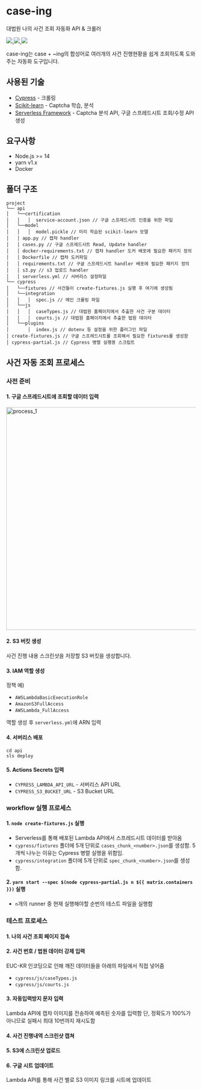 # case-ing
대법원 나의 사건 조회 자동화 API & 크롤러

<a href="https://github.com/iicdii/case-ing/blob/master/LICENSE" alt="License">
    <img src="https://img.shields.io/badge/License-MIT-yellow.svg" />
</a>
<a href="https://github.com/iicdii/case-ing/actions/workflows/update-sheet-cron.yml" alt="Cron">
    <img src="https://github.com/iicdii/case-ing/actions/workflows/update-sheet-cron.yml/badge.svg" />
</a>
<a href="https://github.com/iicdii/case-ing/actions/workflows/update-sheet-manually.yml" alt="Manual Cron">
    <img src="https://github.com/iicdii/case-ing/actions/workflows/update-sheet-manually.yml/badge.svg" />
</a>

case-ing는 case + ~ing의 합성어로 여러개의 사건 진행현황을 쉽게 조회하도록 도와주는
자동화 도구입니다.

## 사용된 기술
- [Cypress](https://www.cypress.io/) - 크롤링
- [Scikit-learn](https://scikit-learn.org/) - Captcha 학습, 분석
- [Serverless Framework](https://www.serverless.com/) - Captcha 분석 API, 구글 스프레드시트 조회/수정 API 생성

## 요구사항
- Node.js >= 14
- yarn v1.x
- Docker

## 폴더 구조
```
project
└── api
│   └──certification
│   │   │  service-account.json // 구글 스프레드시트 인증을 위한 파일
│   └──model
│   │   │  model.pickle // 미리 학습된 scikit-learn 모델
│   │ app.py // 캡챠 handler
│   │ cases.py // 구글 스프레드시트 Read, Update handler
│   │ docker-requirements.txt // 캡챠 handler 도커 배포에 필요한 패키지 정의 
│   │ Dockerfile // 캡챠 도커파일
│   │ requirements.txt // 구글 스프레드시트 handler 배포에 필요한 패키지 정의
│   │ s3.py // s3 업로드 handler
│   │ serverless.yml // 서버리스 설정파일
└── cypress
│   └──fixtures // 사건들이 create-fixtures.js 실행 후 여기에 생성됨
│   └──integration
│   │   │  spec.js // 메인 크롤링 파일
│   └──js
│   │   │  caseTypes.js // 대법원 홈페이지에서 추출한 사건 구분 데이터
│   │   │  courts.js // 대법원 홈페이지에서 추출한 법원 데이터
│   └──plugins
│       │  index.js // dotenv 등 설정을 위한 플러그인 파일
│ create-fixtures.js // 구글 스프레드시트를 조회해서 필요한 fixtures를 생성함
│ cypress-partial.js // Cypress 병렬 실행용 스크립트
```

## 사건 자동 조회 프로세스

### 사전 준비

#### 1. 구글 스프레드시트에 조회할 데이터 입력
<img width="592" alt="process_1" src="https://user-images.githubusercontent.com/4951716/150552370-41dea747-98d8-40f3-87ae-f805402feb67.png">

#### 2. S3 버킷 생성
사건 진행 내용 스크린샷을 저장할 S3 버킷을 생성합니다.

#### 3. IAM 역할 생성
정책 예)
- `AWSLambdaBasicExecutionRole`
- `AmazonS3FullAccess`
- `AWSLambda_FullAccess`

역할 생성 후 `serverless.yml`에 ARN 입력

#### 4. 서버리스 배포
```
cd api
sls deploy
```

#### 5. Actions Secrets 입력
- `CYPRESS_LAMBDA_API_URL` - 서버리스 API URL
- `CYPRESS_S3_BUCKET_URL` - S3 Bucket URL

### workflow 실행 프로세스

#### 1. `node create-fixtures.js` 실행
- Serverless를 통해 배포된 Lambda API에서 스프레드시트 데이터를 받아옴
- `cypress/fixtures` 폴더에 5개 단위로 `cases_chunk_<number>.json`를 생성함. 5개씩 나누는 이유는 Cypress 병렬 실행을 위함임.
- `cypress/integration` 폴더에 5개 단위로 `spec_chunk_<number>.json`를 생성함.

#### 2. `yarn start --spec $(node cypress-partial.js n ${{ matrix.containers }})` 실행
- `n`개의 runner 중 현재 실행해야할 순번의 테스트 파일을 실행함

### 테스트 프로세스

#### 1. 나의 사건 조회 페이지 접속

#### 2. 사건 번호 / 법원 데이터 강제 입력
EUC-KR 인코딩으로 인해 깨진 데이터들을 아래의 파일에서 직접 넣어줌

- `cypress/js/caseTypes.js`
- `cypress/js/courts.js`

#### 3. 자동입력방지 문자 입력
Lambda API에 캡챠 이미지를 전송하여 예측된 숫자를 입력함
단, 정확도가 100%가 아니므로 실패시 최대 10번까지 재시도함

#### 4. 사건 진행내역 스크린샷 캡쳐
#### 5. S3에 스크린샷 업로드
#### 6. 구글 시트 업데이트
Lambda API를 통해 사건 별로 S3 이미지 링크를 시트에 업데이트
